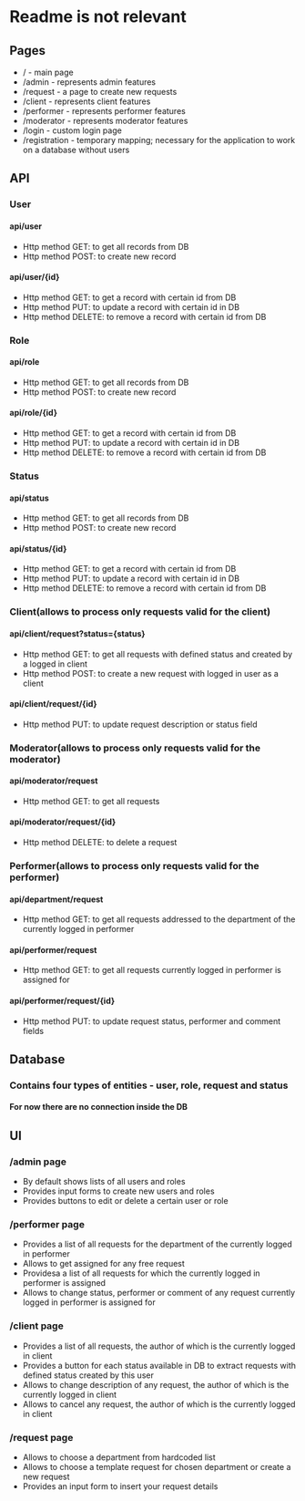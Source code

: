 # Readme is not relevant
## Pages
* / - main page
* /admin - represents admin features
* /request - a page to create new requests
* /client - represents client features
* /performer - represents performer features
* /moderator - represents moderator features
* /login - custom login page
* /registration - temporary mapping; necessary for the application to work on a database without users
 ## API
 ### User
#### api/user
* Http method GET: to get all records from DB
* Http method POST: to create new record
#### api/user/{id}
* Http method GET: to get a record with certain id from DB
* Http method PUT: to update a record with certain id in DB
* Http method DELETE: to remove a record with certain id from DB
### Role
#### api/role
* Http method GET: to get all records from DB
* Http method POST: to create new record
#### api/role/{id}
* Http method GET: to get a record with certain id from DB
* Http method PUT: to update a record with certain id in DB
* Http method DELETE: to remove a record with certain id from DB
### Status
#### api/status
* Http method GET: to get all records from DB
* Http method POST: to create new record
#### api/status/{id}
* Http method GET: to get a record with certain id from DB
* Http method PUT: to update a record with certain id in DB
* Http method DELETE: to remove a record with certain id from DB
### Client(allows to process only requests valid for the client)
#### api/client/request?status={status}
* Http method GET: to get all requests with defined status and created by a logged in client 
* Http method POST: to create a new request with logged in user as a client
#### api/client/request/{id}
* Http method PUT: to update request description or status field
### Moderator(allows to process only requests valid for the moderator)
#### api/moderator/request
* Http method GET: to get all requests
#### api/moderator/request/{id}
* Http method DELETE: to delete a request
### Performer(allows to process only requests valid for the performer)
#### api/department/request
* Http method GET: to get all requests addressed to the department of the currently logged in performer
#### api/performer/request
* Http method GET: to get all requests currently logged in performer is assigned for
#### api/performer/request/{id}
* Http method PUT: to update request status, performer and comment fields
 ## Database
### Contains four types of entities - user, role, request and status
#### For now there are no connection inside the DB
 ## UI
### /admin page
* By default shows lists of all users and roles
* Provides input forms to create  new users and roles
* Provides buttons to edit or delete a certain user or role
### /performer page
* Provides a list of all requests for the department of the currently logged in performer
* Allows to get assigned for any free request
* Providesa a list of all requests for which the currently logged in performer is assigned
* Allows to change status, performer or comment of any request currently logged in performer is assigned for
### /client page
* Provides a list of all requests, the author of which is the currently logged in client
* Provides a button for each status available in DB to extract requests with defined status created by this user
* Allows to change description of any request, the author of which is the currently logged in client
* Allows to cancel any request, the author of which is the currently logged in client
### /request page
* Allows to choose a department from hardcoded list
* Allows to choose a template request for chosen department or create a new request
* Provides an input form to insert your request details
